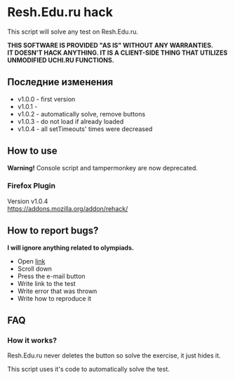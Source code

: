 # Resh.Edu.ru hack
This script will solve any test on Resh.Edu.ru.

**THIS SOFTWARE IS PROVIDED "AS IS" WITHOUT ANY WARRANTIES.**\
**IT DOESN'T HACK ANYTHING. IT IS A CLIENT-SIDE THING THAT UTILIZES UNMODIFIED UCHI.RU FUNCTIONS.**

## Последние изменения
* v1.0.0 - first version
* v1.0.1 - <old stuff>
* v1.0.2 - automatically solve, remove buttons
* v1.0.3 - do not load if already loaded
* v1.0.4 - all setTimeouts' times were decreased

## How to use
**Warning!** Console script and tampermonkey are now deprecated.

### Firefox Plugin
Version v1.0.4\
https://addons.mozilla.org/addon/rehack/

## How to report bugs?
**I will ignore anything related to olympiads.**

* Open [link](https://theairblow.github.io/)
* Scroll down
* Press the e-mail button
* Write link to the test
* Write error that was thrown
* Write how to reproduce it

## FAQ
### How it works?
Resh.Edu.ru never deletes the button so solve the exercise, it just hides it. 

This script uses it's code to automatically solve the test.
